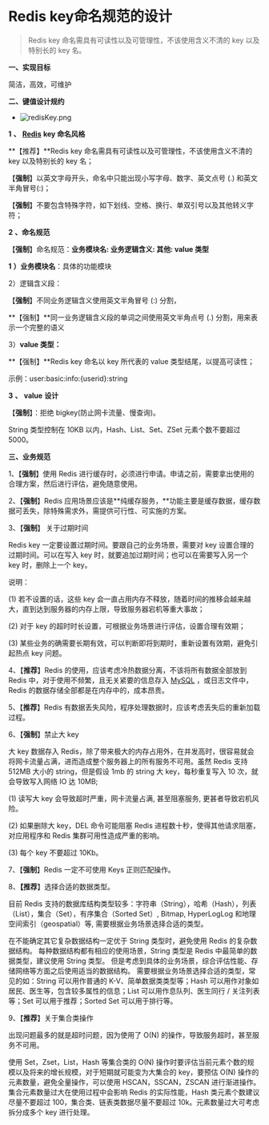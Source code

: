 # Redis key命名规范的设计

> Redis key 命名需具有可读性以及可管理性，不该使用含义不清的 key 以及特别长的 key 名。

**一、实现目标**

简洁，高效，可维护

**二、键值设计规约**

- ![redisKey.png](https://p1-juejin.byteimg.com/tos-cn-i-k3u1fbpfcp/fd69a6e4864644af9dc4934b89563c60~tplv-k3u1fbpfcp-watermark.image?)

**1** **、** **[Redis](https://links.jianshu.com/go?to=https://cloud.tencent.com/product/crs?from=10680)** **key 命名风格**

**【推荐】**Redis key 命名需具有可读性以及可管理性，不该使用含义不清的 key 以及特别长的 key 名；

【**强制**】以英文字母开头，命名中只能出现小写字母、数字、英文点号 (.) 和英文半角冒号(:)；

【**强制**】不要包含特殊字符，如下划线、空格、换行、单双引号以及其他转义字符；

**2** **、命名规范**

【**强制**】命名规范：**业务模块名: 业务逻辑含义: 其他: value 类型**

**1** **）业务模块名**：具体的功能模块

2）逻辑含义段：

【**强制**】不同业务逻辑含义使用英文半角冒号 (:) 分割，

**【强制】**同一业务逻辑含义段的单词之间使用英文半角点号 (.) 分割，用来表示一个完整的语义

3）**value 类型：**

**【强制】**Redis key 命名以 key 所代表的 value 类型结尾，以提高可读性；

示例：user:basic:info:{userid}:string

**3** **、** **value** **设计**

【**强制**】：拒绝 bigkey(防止网卡流量、慢查询)。

String 类型控制在 10KB 以内，Hash、List、Set、ZSet 元素个数不要超过 5000。

**三、业务规范**

1、【**强制**】使用 Redis 进行缓存时，必须进行申请。申请之前，需要拿出使用的合理方案，然后进行评估，避免随意使用。

2、【**强制**】Redis 应用场景应该是**纯缓存服务，**功能主要是缓存数据，缓存数据可丢失，除特殊需求外，需提供可行性、可实施的方案。

3、【**强制**】 关于过期时间

Redis key 一定要设置过期时间。要跟自己的业务场景，需要对 key 设置合理的过期时间。可以在写入 key 时，就要追加过期时间；也可以在需要写入另一个 key 时，删除上一个 key。

说明：

(1) 若不设置的话，这些 key 会一直占用内存不释放，随着时间的推移会越来越大，直到达到服务器的内存上限，导致服务器宕机等重大事故；

(2) 对于 key 的超时时长设置，可根据业务场景进行评估，设置合理有效期；

(3) 某些业务的确需要长期有效，可以判断即将到期时，重新设置有效期，避免引起热点 key 问题。

4、【**推荐**】Redis 的使用，应该考虑冷热数据分离，不该将所有数据全部放到 Redis
中，对于使用不频繁，且无关紧要的信息存入 [MySQL](https://links.jianshu.com/go?to=https://cloud.tencent.com/product/cdb?from=10680)
，或日志文件中，Redis 的数据存储全部都是在内存中的，成本昂贵。

5、【**推荐**】Redis 有数据丢失风险，程序处理数据时，应该考虑丢失后的重新加载过程。

6、【**强制**】禁止大 key

大 key 数据存⼊ Redis，除了带来极大的内存占用外，在并发高时，很容易就会将网卡流量占满，进而造成整个服务器上的所有服务不可用。虽然 Redis 支持 512MB 大小的 string，但是假设 1mb 的 string 大
key，每秒重复写入 10 次，就会导致写入网络 IO 达 10MB;

(1) 读写大 key 会导致超时严重，网卡流量占满, 甚至阻塞服务, 更甚者导致宕机风险。

(2) 如果删除大 key，DEL 命令可能阻塞 Redis 进程数十秒，使得其他请求阻塞，对应用程序和 Redis 集群可用性造成严重的影响。

(3) 每个 key 不要超过 10Kb。

7、【**强制**】Redis 一定不可使用 Keys 正则匹配操作。

8、**【推荐**】选择合适的数据类型。

目前 Redis 支持的数据库结构类型较多：字符串（String），哈希（Hash），列表（List），集合（Set），有序集合（Sorted Set）, Bitmap, HyperLogLog 和地理空间索引（geospatial）等,
需要根据业务场景选择合适的类型。

在不能确定其它复杂数据结构⼀定优于 String 类型时，避免使用 Redis 的复杂数据结构。 每种数据结构都有相应的使⽤场景，String 类型是 Redis 中最简单的数据类型，建议使用 String 类型。
但是考虑到具体的业务场景，综合评估性能、存储网络等方面之后使用适当的数据结构。 需要根据业务场景选择合适的类型，常见的如：String 可以用作普通的 K-V、简单数据类类型等；Hash
可以用作对象如居民、医生等，包含较多属性的信息；List 可以用作息队列、医生同行 / 关注列表等；Set 可以用于推荐；Sorted Set 可以用于排行等。

9、【**推荐**】关于集合类操作

出现问题最多的就是超时问题，因为使用了 O(N) 的操作，导致服务超时，甚至服务不可用。

使用 Set，Zset，List，Hash 等集合类的 O(N) 操作时要评估当前元素个数的规模以及将来的增长规模，对于短期就可能变为大集合的 key，要预估 O(N) 操作的元素数量，避免全量操作，可以使用
HSCAN，SSCAN，ZSCAN 进行渐进操作。集合元素数量过大在使用过程中会影响 Redis 的实际性能，Hash 类元素个数建议尽量不要超过 100，集合类、链表类数据尽量不要超过 10k。元素数量过大可考虑拆分成多个 key
进行处理。